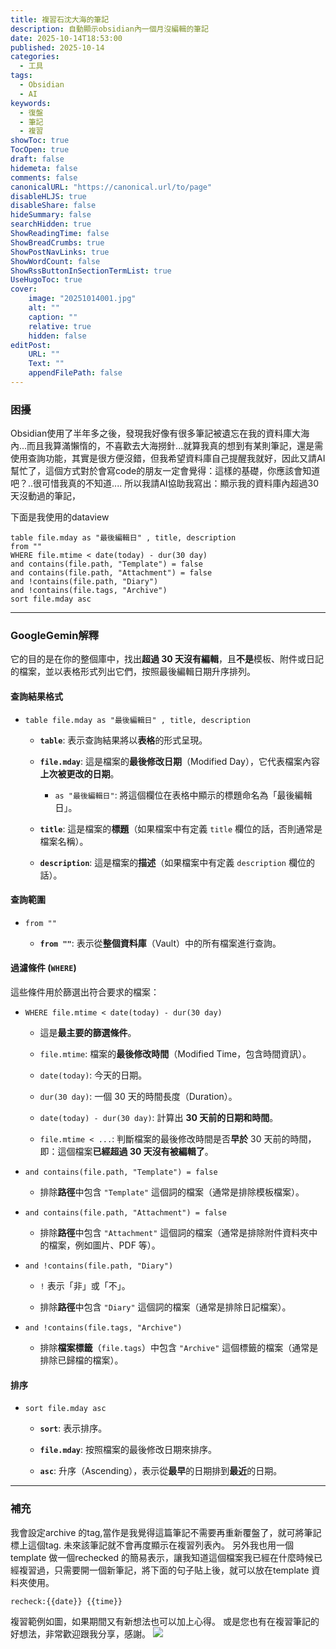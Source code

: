 ```yaml
---
title: 複習石沈大海的筆記
description: 自動顯示obsidian內一個月沒編輯的筆記
date: 2025-10-14T18:53:00
published: 2025-10-14
categories:
  - 工具
tags:
  - Obsidian
  - AI
keywords:
  - 復盤
  - 筆記
  - 複習
showToc: true
TocOpen: true
draft: false
hidemeta: false
comments: false
canonicalURL: "https://canonical.url/to/page"
disableHLJS: true
disableShare: false
hideSummary: false
searchHidden: true
ShowReadingTime: false
ShowBreadCrumbs: true
ShowPostNavLinks: true
ShowWordCount: false
ShowRssButtonInSectionTermList: true
UseHugoToc: true
cover:
    image: "20251014001.jpg"
    alt: ""
    caption: ""
    relative: true
    hidden: false
editPost:
    URL: ""
    Text: ""
    appendFilePath: false
---
```




### 困擾

Obsidian使用了半年多之後，發現我好像有很多筆記被遺忘在我的資料庫大海內...而且我算滿懶惰的，不喜歡去大海撈針...就算我真的想到有某則筆記，還是需使用查詢功能，其實是很方便沒錯，但我希望資料庫自己提醒我就好，因此又請AI 幫忙了，這個方式對於會寫code的朋友一定會覺得：這樣的基礎，你應該會知道吧？..很可惜我真的不知道....
所以我請AI協助我寫出：顯示我的資料庫內超過30天沒動過的筆記，

下面是我使用的dataview

```dataview
table file.mday as "最後編輯日" , title, description
from ""
WHERE file.mtime < date(today) - dur(30 day)
and contains(file.path, "Template") = false
and contains(file.path, "Attachment") = false
and !contains(file.path, "Diary")
and !contains(file.tags, "Archive")
sort file.mday asc
```

---


### GoogleGemin解釋
它的目的是在你的整個庫中，找出**超過 30 天沒有編輯**，且**不是**模板、附件或日記的檔案，並以表格形式列出它們，按照最後編輯日期升序排列。

#### 查詢結果格式

- `table file.mday as "最後編輯日" , title, description`
    
    - **`table`**: 表示查詢結果將以**表格**的形式呈現。
        
    - **`file.mday`**: 這是檔案的**最後修改日期**（Modified Day），它代表檔案內容**上次被更改的日期**。
        
        - `as "最後編輯日"`: 將這個欄位在表格中顯示的標題命名為「最後編輯日」。
            
    - **`title`**: 這是檔案的**標題**（如果檔案中有定義 `title` 欄位的話，否則通常是檔案名稱）。
        
    - **`description`**: 這是檔案的**描述**（如果檔案中有定義 `description` 欄位的話）。
        

#### 查詢範圍

- `from ""`
    
    - **`from ""`**: 表示從**整個資料庫**（Vault）中的所有檔案進行查詢。
        

#### 過濾條件 (`WHERE`)

這些條件用於篩選出符合要求的檔案：

- `WHERE file.mtime < date(today) - dur(30 day)`
    
    - 這是**最主要的篩選條件**。
        
    - `file.mtime`: 檔案的**最後修改時間**（Modified Time，包含時間資訊）。
        
    - `date(today)`: 今天的日期。
        
    - `dur(30 day)`: 一個 30 天的時間長度（Duration）。
        
    - `date(today) - dur(30 day)`: 計算出 **30 天前的日期和時間**。
        
    - `file.mtime < ...`: 判斷檔案的最後修改時間是否**早於** 30 天前的時間，即：這個檔案**已經超過 30 天沒有被編輯了**。
        
- `and contains(file.path, "Template") = false`
    
    - 排除**路徑**中包含 `"Template"` 這個詞的檔案（通常是排除模板檔案）。
        
- `and contains(file.path, "Attachment") = false`
    
    - 排除**路徑**中包含 `"Attachment"` 這個詞的檔案（通常是排除附件資料夾中的檔案，例如圖片、PDF 等）。
        
- `and !contains(file.path, "Diary")`
    
    - `!` 表示「非」或「不」。
        
    - 排除**路徑**中包含 `"Diary"` 這個詞的檔案（通常是排除日記檔案）。
        
- `and !contains(file.tags, "Archive")`
    
    - 排除**檔案標籤**（`file.tags`）中包含 `"Archive"` 這個標籤的檔案（通常是排除已歸檔的檔案）。
        

#### 排序

- `sort file.mday asc`
    
    - **`sort`**: 表示排序。
        
    - **`file.mday`**: 按照檔案的最後修改日期來排序。
        
    - **`asc`**: 升序（Ascending），表示從**最早**的日期排到**最近**的日期。
        


----

### 補充

我會設定archive 的tag,當作是我覺得這篇筆記不需要再重新覆盤了，就可將筆記標上這個tag. 未來該筆記就不會再度顯示在複習列表內。 
另外我也用一個template 做一個rechecked 的簡易表示，讓我知道這個檔案我已經在什麼時候已經複習過，只需要開一個新筆記，將下面的句子貼上後，就可以放在template 資料夾使用。

`recheck:{{date}} {{time}} `

複習範例如圖，如果期間又有新想法也可以加上心得。
或是您也有在複習筆記的好想法，非常歡迎跟我分享，感謝。
![](/20251014002.jpg)
